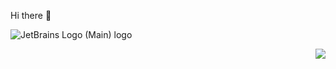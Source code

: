 Hi there 👋

![JetBrains Logo (Main) logo](https://resources.jetbrains.com/storage/products/company/brand/logos/jb_beam.svg)

<img align="right" src="https://github-readme-stats.vercel.app/api?username=zhouYK&show_icons=true&icon_color=0366d6&text_color=24292e&bg_color=ffffff&hide_title=true" />
